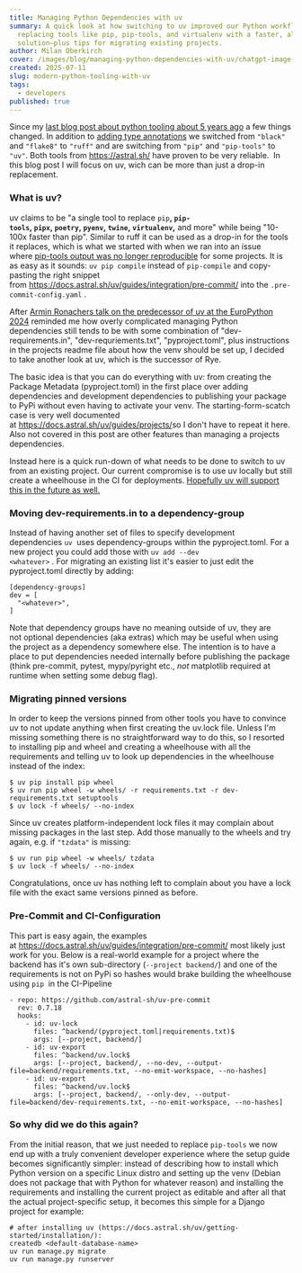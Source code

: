 ```yaml
---
title: Managing Python Dependencies with uv
summary: A quick look at how switching to uv improved our Python workflow,
  replacing tools like pip, pip-tools, and virtualenv with a faster, all-in-one
  solution—plus tips for migrating existing projects.
author: Milan Oberkirch
cover: /images/blog/managing-python-dependencies-with-uv/chatgpt-image-jul-11-2025-at-02_57_49-pm.png
created: 2025-07-11
slug: modern-python-tooling-with-uv
tags:
  - developers
published: true
---
```

Since my [last blog post about python tooling about 5 years ago](https://geops.com/de/blog/werkzeuge-fur-schonere-python-projekte) a few things changed. In addition to [adding type annotations](https://geops.com/en/blog/python-typing) we switched from `"black"` and `"flake8"` to `"ruff"` and are switching from `"pip"` and `"pip-tools"` to `"uv"`. Both tools from <https://astral.sh/> have proven to be very reliable.  In this blog post I will focus on uv, wich can be more than just a drop-in replacement.

### What is uv?

uv claims to be "a single tool to replace `pip`**, `pip-tools`, `pipx`, `poetry`, `pyenv`, `twine`, `virtualenv`,** and more" while being "10-100x faster than pip". Similar to ruff it can be used as a drop-in for the tools it replaces, which is what we started with when we ran into an issue where [pip-tools output was no longer reproducible](https://github.com/jazzband/pip-tools/issues/2131) for some projects. It is as easy as it sounds: `uv pip compile` instead of `pip-compile` and copy-pasting the right snippet from <https://docs.astral.sh/uv/guides/integration/pre-commit/> into the `.pre-commit-config.yaml` .

After [Armin Ronachers talk on the predecessor of uv at the EuroPython 2024](https://ep2024.europython.eu/session/the-catch-in-rye-seeding-change-and-lessons-learned/) reminded me how overly complicated managing Python dependencies still tends to be with some combination of "dev-requirements.in", "dev-requriements.txt", "pyproject.toml", plus instructions in the projects readme file about how the venv should be set up, I decided to take another look at uv, which is the successor of Rye.

The basic idea is that you can do everything with uv: from creating the Package Metadata (pyproject.toml) in the first place over adding dependencies and development dependencies to publishing your package to PyPi without even having to activate your venv. The starting-form-scatch case is very well documented at <https://docs.astral.sh/uv/guides/projects/>so I don't have to repeat it here. Also not covered in this post are other features than managing a projects dependencies.

Instead here is a quick run-down of what needs to be done to switch to uv from an existing project. Our current compromise is to use uv locally but still create a wheelhouse in the CI for deployments. [Hopefully uv will support this in the future as well.](https://github.com/astral-sh/uv/issues/1681)

### Moving dev-requirements.in to a dependency-group

Instead of having another set of files to specify development dependencies `uv`  uses dependency-groups within the pyproject.toml. For a new project you could add those with `uv add --dev <whatever>` . For migrating an existing list it's easier to just edit the pyproject.toml directly by adding:

```
[dependency-groups]
dev = [
  "<whatever>",
]
```

Note that dependency groups have no meaning outside of uv, they are not optional dependencies (aka extras) which may be useful when using the project as a dependency somewhere else. The intention is to have a place to put dependencies needed internally before publishing the package (think pre-commit, pytest, mypy/pyright etc., *not* matplotlib required at runtime when setting some debug flag).

### Migrating pinned versions

In order to keep the versions pinned from other tools you have to convince uv to not update anything when first creating the uv.lock file. Unless I'm missing something there is no straightforward way to do this, so I resorted to installing pip and wheel and creating a wheelhouse with all the requirements and telling uv to look up dependencies in the wheelhouse instead of the index:

```
$ uv pip install pip wheel
$ uv run pip wheel -w wheels/ -r requirements.txt -r dev-requirements.txt setuptools
$ uv lock -f wheels/ --no-index
```

Since uv creates platform-independent lock files it may complain about missing packages in the last step. Add those manually to the wheels and try again, e.g. if `"tzdata"` is missing:

```
$ uv run pip wheel -w wheels/ tzdata
$ uv lock -f wheels/ --no-index
```

Congratulations, once uv has nothing left to complain about you have a lock file with the exact same versions pinned as before.

### Pre-Commit and CI-Configuration

This part is easy again, the examples at <https://docs.astral.sh/uv/guides/integration/pre-commit/> most likely just work for you. Below is a real-world example for a project where the backend has it's own sub-directory (`--project backend/`) and one of the requirements is not on PyPi so hashes would brake building the wheelhouse using `pip`  in the CI-Pipeline

```
- repo: https://github.com/astral-sh/uv-pre-commit
  rev: 0.7.18
  hooks:
    - id: uv-lock
      files: ^backend/(pyproject.toml|requirements.txt)$
      args: [--project, backend/]
    - id: uv-export
      files: ^backend/uv.lock$
      args: [--project, backend/, --no-dev, --output-file=backend/requirements.txt, --no-emit-workspace, --no-hashes]
    - id: uv-export
      files: ^backend/uv.lock$
      args: [--project, backend/, --only-dev, --output-file=backend/dev-requirements.txt, --no-emit-workspace, --no-hashes]
```

### So why did we do this again?

From the initial reason, that we just needed to replace `pip-tools` we now end up with a truly convenient developer experience where the setup guide becomes significantly simpler: instead of describing how to install which Python version on a specific Linux distro and setting up the venv (Debian does not package that with Python for whatever reason) and installing the requirements and installing the current project as editable and after all that the actual project-specific setup, it becomes this simple for a Django project for example:

```
# after installing uv (https://docs.astral.sh/uv/getting-started/installation/):
createdb <default-database-name>
uv run manage.py migrate
uv run manage.py runserver
```